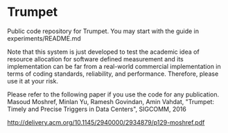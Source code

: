 # Trumpet
Public code repository for Trumpet.
You may start with the guide in experiments/README.md

Note that this system is just developed to test the academic idea of resource allocation for software defined measurement and its implementation can be far from a real-world commercial implementation in terms of coding standards, reliability, and performance. Therefore, please use it at your risk.

Please refer to the following paper if you use the code for any publication.
Masoud Moshref, Minlan Yu, Ramesh Govindan, Amin Vahdat, "Trumpet: Timely and Precise Triggers in Data Centers", SIGCOMM, 2016

http://delivery.acm.org/10.1145/2940000/2934879/p129-moshref.pdf
